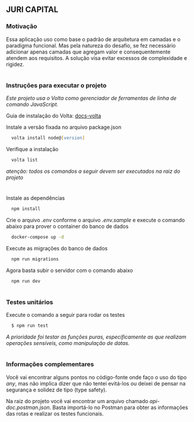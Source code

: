 <h2>JURI CAPITAL</h2>

<h3>Motivação </h3>

Essa aplicação uso como base o padrão de arquitetura em camadas e o paradigma funcional. Mas pela natureza do desafio, se fez necessário adicionar apenas camadas que agregam valor e consequentemente atendem aos requisitos. A solução visa evitar excessos de complexidade e rigidez.

#

<h3>Instruções para executar o projeto</h3>

_Este projeto usa o Volta como gerenciador de ferramentas de linha de comando JavaScript._

Guia de instalação do Volta: [docs-volta](https://docs.volta.sh/guide/getting-started)

Instale a versão fixada no arquivo package.json

```zsh
  volta install node@[version]
```

Verifique a instalação

```zsh
  volta list
```

_atenção: todos os comandos a seguir devem ser executados na raiz do projeto_

#

Instale as dependências

```zsh
  npm install
```

Crie o arquivo _.env_ conforme o arquivo _.env.sample_ e execute o comando abaixo para prover o container do banco de dados

```zsh
  docker-compose up -d
```

Execute as migrações do banco de dados

```zsh
  npm run migrations
```

Agora basta subir o servidor com o comando abaixo

```zsh
  npm run dev
```

#

<h3>Testes unitários</h3>

Execute o comando a seguir para rodar os testes

```zsh
  $ npm run test
```

_A prioridade foi testar as funções puras, especificamente as que realizam operações sensíveis, como manipulação de datas._

#

<h3>Informações complementares</h3>

Você vai encontrar alguns pontos no código-fonte onde faço o uso do tipo _any_, mas não implica dizer que não tentei evitá-los ou deixei de pensar na segurança e solidez de tipo (type safety).

Na raiz do projeto você vai encontrar um arquivo chamado _api-doc.postman.json_. Basta importá-lo no Postman para obter as informações das rotas e realizar os testes funcionais.
